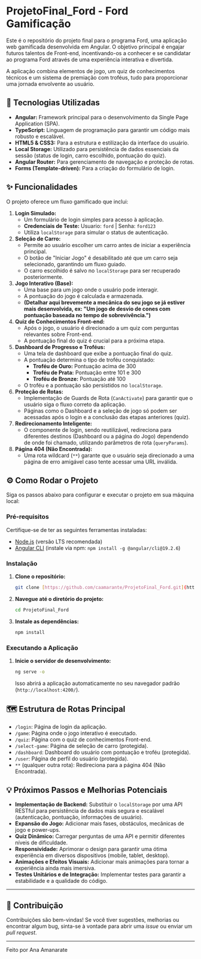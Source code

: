# ProjetoFinal_Ford - Ford<Enter> Gamificação

Este é o repositório do projeto final para o programa Ford<Enter>, uma aplicação web gamificada desenvolvida em Angular. O objetivo principal é engajar futuros talentos de Front-end, incentivando-os a conhecer e se candidatar ao programa Ford<Enter> através de uma experiência interativa e divertida.

A aplicação combina elementos de jogo, um quiz de conhecimentos técnicos e um sistema de premiação com troféus, tudo para proporcionar uma jornada envolvente ao usuário.

## 🚀 Tecnologias Utilizadas

* **Angular:** Framework principal para o desenvolvimento da Single Page Application (SPA).
* **TypeScript:** Linguagem de programação para garantir um código mais robusto e escalável.
* **HTML5 & CSS3:** Para a estrutura e estilização da interface do usuário.
* **Local Storage:** Utilizado para persistência de dados essenciais da sessão (status de login, carro escolhido, pontuação do quiz).
* **Angular Router:** Para gerenciamento de navegação e proteção de rotas.
* **Forms (Template-driven):** Para a criação do formulário de login.

## ✨ Funcionalidades

O projeto oferece um fluxo gamificado que inclui:

1.  **Login Simulado:**
    * Um formulário de login simples para acesso à aplicação.
    * **Credenciais de Teste:** Usuario: `ford` | Senha: `ford123`
    * Utiliza `localStorage` para simular o status de autenticação.
2.  **Seleção de Carro:**
    * Permite ao usuário escolher um carro antes de iniciar a experiência principal.
    * O botão de "Iniciar Jogo" é desabilitado até que um carro seja selecionado, garantindo um fluxo guiado.
    * O carro escolhido é salvo no `localStorage` para ser recuperado posteriormente.
3.  **Jogo Interativo (Base):**
    * Uma base para um jogo onde o usuário pode interagir.
    * A pontuação do jogo é calculada e armazenada.
    * **(Detalhar aqui brevemente a mecânica do seu jogo se já estiver mais desenvolvida, ex: "Um jogo de desvio de cones com pontuação baseada no tempo de sobrevivência.")**
4.  **Quiz de Conhecimentos Front-end:**
    * Após o jogo, o usuário é direcionado a um quiz com perguntas relevantes sobre Front-end.
    * A pontuação final do quiz é crucial para a próxima etapa.
5.  **Dashboard de Progresso e Troféus:**
    * Uma tela de dashboard que exibe a pontuação final do quiz.
    * A pontuação determina o tipo de troféu conquistado:
        * **Troféu de Ouro:** Pontuação acima de 300
        * **Troféu de Prata:** Pontuação entre 101 e 300
        * **Troféu de Bronze:** Pontuação até 100
    * O troféu e a pontuação são persistidos no `localStorage`.
6.  **Proteção de Rotas:**
    * Implementação de Guards de Rota (`CanActivate`) para garantir que o usuário siga o fluxo correto da aplicação.
    * Páginas como o Dashboard e a seleção de jogo só podem ser acessadas após o login e a conclusão das etapas anteriores (quiz).
7.  **Redirecionamento Inteligente:**
    * O componente de login, sendo reutilizável, redireciona para diferentes destinos (Dashboard ou a página do Jogo) dependendo de onde foi chamado, utilizando parâmetros de rota (`queryParams`).
8.  **Página 404 (Não Encontrada):**
    * Uma rota wildcard (`**`) garante que o usuário seja direcionado a uma página de erro amigável caso tente acessar uma URL inválida.

## ⚙️ Como Rodar o Projeto

Siga os passos abaixo para configurar e executar o projeto em sua máquina local:

### Pré-requisitos

Certifique-se de ter as seguintes ferramentas instaladas:

* [Node.js](https://nodejs.org/en/) (versão LTS recomendada)
* [Angular CLI](https://angular.io/cli) (instale via npm: `npm install -g @angular/cli@19.2.6`)

### Instalação

1.  **Clone o repositório:**
    ```bash
    git clone [https://github.com/caamarante/ProjetoFinal_Ford.git](https://github.com/caamarante/ProjetoFinal_Ford.git)
    ```
2.  **Navegue até o diretório do projeto:**
    ```bash
    cd ProjetoFinal_Ford
    ```
3.  **Instale as dependências:**
    ```bash
    npm install
    ```

### Executando a Aplicação

1.  **Inicie o servidor de desenvolvimento:**
    ```bash
    ng serve -o
    ```
    Isso abrirá a aplicação automaticamente no seu navegador padrão (`http://localhost:4200/`).

## 🗺️ Estrutura de Rotas Principal

* `/login`: Página de login da aplicação.
* `/game`: Página onde o jogo interativo é executado.
* `/quiz`: Página com o quiz de conhecimentos Front-end.
* `/select-game`: Página de seleção de carro (protegida).
* `/dashboard`: Dashboard do usuário com pontuação e troféu (protegida).
* `/user`: Página de perfil do usuário (protegida).
* `**` (qualquer outra rota): Redireciona para a página 404 (Não Encontrada).

## 💡 Próximos Passos e Melhorias Potenciais

* **Implementação de Backend:** Substituir o `localStorage` por uma API RESTful para persistência de dados mais segura e escalável (autenticação, pontuação, informações de usuário).
* **Expansão do Jogo:** Adicionar mais fases, obstáculos, mecânicas de jogo e power-ups.
* **Quiz Dinâmico:** Carregar perguntas de uma API e permitir diferentes níveis de dificuldade.
* **Responsividade:** Aprimorar o design para garantir uma ótima experiência em diversos dispositivos (mobile, tablet, desktop).
* **Animações e Efeitos Visuais:** Adicionar mais animações para tornar a experiência ainda mais imersiva.
* **Testes Unitários e de Integração:** Implementar testes para garantir a estabilidade e a qualidade do código.

---

## 🤝 Contribuição

Contribuições são bem-vindas! Se você tiver sugestões, melhorias ou encontrar algum bug, sinta-se à vontade para abrir uma *issue* ou enviar um *pull request*.

---

Feito por Ana Amanarate
